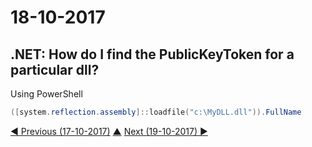 # 18-10-2017

## .NET: How do I find the PublicKeyToken for a particular dll?
Using PowerShell
```powershell
([system.reflection.assembly]::loadfile("c:\MyDLL.dll")).FullName
```



[◀ Previous (17-10-2017)](https://github.com/humayuns/Workspace/blob/master/Diary/2017/October/17/notebook.md) [▲](https://github.com/humayuns/Workspace/tree/master/Diary/2017/October)
[Next (19-10-2017) ▶](https://github.com/humayuns/Workspace/blob/master/Diary/2017/October/19/notebook.md)